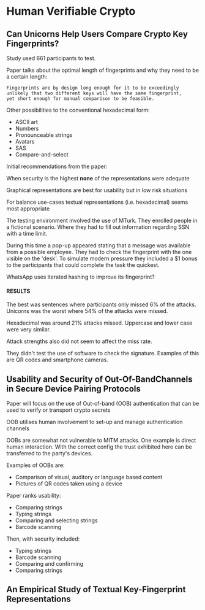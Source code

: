 # Human Verifiable Crypto

## Can Unicorns Help Users Compare Crypto Key Fingerprints?

Study used 661 participants to test.

Paper talks about the optimal length of fingerprints and why they need to be a certain length:
```
Fingerprints are by design long enough for it to be exceedingly
unlikely that two different keys will have the same fingerprint,
yet short enough for manual comparison to be feasible.
```
Other possibilities to the conventional hexadecimal form:

- ASCII art
- Numbers
- Pronounceable strings
- Avatars
- SAS
- Compare-and-select

Initial recommendations from the paper:

When security is the highest **none** of the representations were adequate

Graphical representations are best for usability but in low risk situations

For balance use-cases textual representations (i.e. hexadecimal) seems most appropriate

The testing environment involved the use of MTurk. They enrolled people in a fictional scenario. Where they had to fill out information regarding SSN with a time limit.

During this time a pop-up appeared stating that a message was available from a possible employee. They had to check the fingerprint with the one visible on the 'desk'. To simulate modern pressure they included a $1 bonus to the participants that could complete the task the quickest.

WhatsApp uses iterated hashing to improve its fingerprint?

#### RESULTS

The best was sentences where participants only missed 6% of the attacks. Unicorns was the worst where 54% of the attacks were missed.

Hexadecimal was around 21% attacks missed. Uppercase and lower case were very similar.

Attack strengths also did not seem to affect the miss rate.

They didn't test the use of software to check the signature. Examples of this are QR codes and smartphone cameras.


## Usability and Security of Out-Of-BandChannels in Secure Device Pairing Protocols

Paper will focus on the use of Out-of-band (OOB) authentication that can be used to verify or transport crypto secrets

OOB utilises human involvement to set-up and manage authentication channels

OOBs are somewhat not vulnerable to MITM attacks. One example is direct human interaction. With the correct config the trust exhibited here can be transferred to the party's devices.

Examples of OOBs are: 

- Comparison of visual, auditory or language based content 
- Pictures of QR codes taken using a device

Paper ranks usability:

- Comparing strings
- Typing strings 
- Comparing and selecting strings
- Barcode scanning

Then, with security included:

- Typing strings
- Barcode scanning
- Comparing and confirming
- Comparing strings

## An Empirical Study of Textual Key-Fingerprint Representations